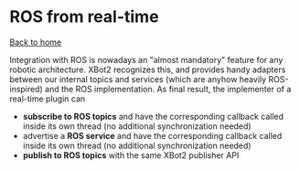# ROS from real-time
[Back to home](../../README.md)

Integration with ROS is nowadays an "almost mandatory" feature for any robotic architecture. XBot2 recognizes this, and provides handy adapters between our internal topics and services (which are anyhow heavily ROS-inspired) and the ROS implementation. As final result, the implementer of a real-time plugin can 
 - **subscribe to ROS topics** and have the corresponding callback called inside its own thread (no additional synchronization needed)
 - advertise a **ROS service** and have the corresponding callback called inside its own thread (no additional synchronization needed)
 - **publish to ROS topics** with the same XBot2 publisher API